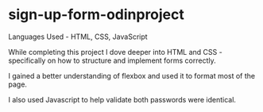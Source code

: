 # sign-up-form-odinproject

Languages Used - HTML, CSS, JavaScript

While completing this project I dove deeper into HTML and CSS - specifically on how to structure and implement forms correctly. 

I gained a better understanding of flexbox and used it to format most of the page.  

I also used Javascript to help validate both passwords were identical. 

